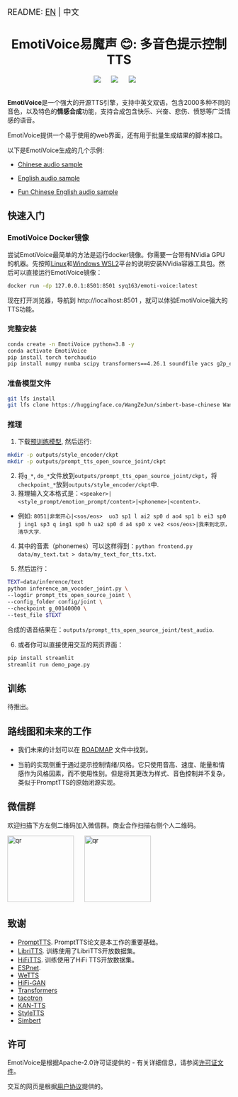 <font size=4> README: <a href="./README.md">EN</a> | 中文  </font>


<div align="center">
    <h1>EmotiVoice易魔声 😊: 多音色提示控制TTS</h1>
</div>

<div align="center">
    <a href="./README.md"><img src="https://img.shields.io/badge/README-EN-red"></a>
    &nbsp;&nbsp;&nbsp;&nbsp;
    <a href="./LICENSE"><img src="https://img.shields.io/badge/license-Apache--2.0-yellow"></a>
    &nbsp;&nbsp;&nbsp;&nbsp;
    <a href="https://twitter.com/YDopensource"><img src="https://img.shields.io/badge/follow-%40YDOpenSource-1DA1F2?logo=twitter&style={style}"></a>
    &nbsp;&nbsp;&nbsp;&nbsp;
</div>
<br>


**EmotiVoice**是一个强大的开源TTS引擎，支持中英文双语，包含2000多种不同的音色，以及特色的**情感合成**功能，支持合成包含快乐、兴奋、悲伤、愤怒等广泛情感的语音。

EmotiVoice提供一个易于使用的web界面，还有用于批量生成结果的脚本接口。

以下是EmotiVoice生成的几个示例:

- [Chinese audio sample](https://github.com/netease-youdao/EmotiVoice/assets/3909232/6426d7c1-d620-4bfc-ba03-cd7fc046a4fb)
  
- [English audio sample](https://github.com/netease-youdao/EmotiVoice/assets/3909232/8f272eba-49db-493b-b479-2d9e5a419e26)
  
- [Fun Chinese English audio sample](https://github.com/netease-youdao/EmotiVoice/assets/3909232/a0709012-c3ef-4182-bb0e-b7a2ba386f1c)


## 快速入门

### EmotiVoice Docker镜像

尝试EmotiVoice最简单的方法是运行docker镜像。你需要一台带有NVidia GPU的机器。先按照[Linux](https://www.server-world.info/en/note?os=Ubuntu_22.04&p=nvidia&f=2)和[Windows WSL2](https://zhuanlan.zhihu.com/p/653173679)平台的说明安装NVidia容器工具包。然后可以直接运行EmotiVoice镜像：

```sh
docker run -dp 127.0.0.1:8501:8501 syq163/emoti-voice:latest
```

现在打开浏览器，导航到 http://localhost:8501 ，就可以体验EmotiVoice强大的TTS功能。

### 完整安装

```sh
conda create -n EmotiVoice python=3.8 -y
conda activate EmotiVoice
pip install torch torchaudio
pip install numpy numba scipy transformers==4.26.1 soundfile yacs g2p_en jieba pypinyin
```

### 准备模型文件

```sh
git lfs install
git lfs clone https://huggingface.co/WangZeJun/simbert-base-chinese WangZeJun/simbert-base-chinese
```

### 推理

1. 下载[预训练模型](https://drive.google.com/drive/folders/1y6Xwj_GG9ulsAonca_unSGbJ4lxbNymM?usp=sharing), 然后运行:

```sh
mkdir -p outputs/style_encoder/ckpt
mkdir -p outputs/prompt_tts_open_source_joint/ckpt
```

2. 将`g_*`, `do_*`文件放到`outputs/prompt_tts_open_source_joint/ckpt`，将`checkpoint_*`放到`outputs/style_encoder/ckpt`中.
3. 推理输入文本格式是：`<speaker>|<style_prompt/emotion_prompt/content>|<phoneme>|<content>`. 
  - 例如: `8051|非常开心|<sos/eos>  uo3 sp1 l ai2 sp0 d ao4 sp1 b ei3 sp0 j ing1 sp3 q ing1 sp0 h ua2 sp0 d a4 sp0 x ve2 <sos/eos>|我来到北京，清华大学`.
4. 其中的音素（phonemes）可以这样得到：`python frontend.py data/my_text.txt > data/my_text_for_tts.txt`.

5. 然后运行：
```sh
TEXT=data/inference/text
python inference_am_vocoder_joint.py \
--logdir prompt_tts_open_source_joint \
--config_folder config/joint \
--checkpoint g_00140000 \
--test_file $TEXT
```
合成的语音结果在：`outputs/prompt_tts_open_source_joint/test_audio`.

6. 或者你可以直接使用交互的网页界面：
```sh
pip install streamlit
streamlit run demo_page.py
```

## 训练

待推出。

## 路线图和未来的工作

- 我们未来的计划可以在 [ROADMAP](./ROADMAP.md) 文件中找到。

- 当前的实现侧重于通过提示控制情绪/风格。它只使用音高、速度、能量和情感作为风格因素，而不使用性别。但是将其更改为样式、音色控制并不复杂，类似于PromptTTS的原始闭源实现。

## 微信群

欢迎扫描下方左侧二维码加入微信群。商业合作扫描右侧个人二维码。

<img src="https://github.com/netease-youdao/EmotiVoice/assets/49354974/cc3f4c8b-8369-4e50-89cc-e40d27a6bdeb" alt="qr" width="150"/>
&nbsp;&nbsp;&nbsp;&nbsp;
<img src="https://github.com/netease-youdao/EmotiVoice/assets/3909232/94ee0824-0304-4487-8682-664fafd09cdf" alt="qr" width="150"/>

## 致谢

- [PromptTTS](https://speechresearch.github.io/prompttts/). PromptTTS论文是本工作的重要基础。
- [LibriTTS](https://www.openslr.org/60/). 训练使用了LibriTTS开放数据集。
- [HiFiTTS](https://www.openslr.org/109/). 训练使用了HiFi TTS开放数据集。
- [ESPnet](https://github.com/espnet/espnet). 
- [WeTTS](https://github.com/wenet-e2e/wetts)
- [HiFi-GAN](https://github.com/jik876/hifi-gan)
- [Transformers](https://github.com/huggingface/transformers)
- [tacotron](https://github.com/keithito/tacotron)
- [KAN-TTS](https://github.com/alibaba-damo-academy/KAN-TTS)
- [StyleTTS](https://github.com/yl4579/StyleTTS)
- [Simbert](https://github.com/ZhuiyiTechnology/simbert)

## 许可

EmotiVoice是根据Apache-2.0许可证提供的 - 有关详细信息，请参阅[许可证文件](./LICENSE)。

交互的网页是根据[用户协议](./EmotiVoice_UserAgreement_易魔声用户协议.pdf)提供的。
